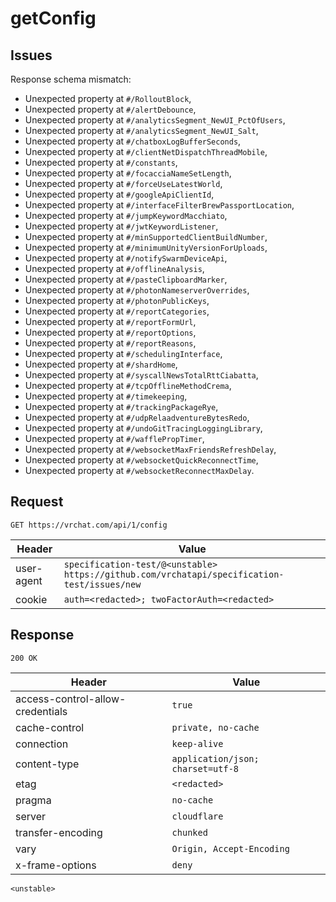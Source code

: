 # getConfig

## Issues
Response schema mismatch:
* Unexpected property at ``#/RolloutBlock``,
* Unexpected property at ``#/alertDebounce``,
* Unexpected property at ``#/analyticsSegment_NewUI_PctOfUsers``,
* Unexpected property at ``#/analyticsSegment_NewUI_Salt``,
* Unexpected property at ``#/chatboxLogBufferSeconds``,
* Unexpected property at ``#/clientNetDispatchThreadMobile``,
* Unexpected property at ``#/constants``,
* Unexpected property at ``#/focacciaNameSetLength``,
* Unexpected property at ``#/forceUseLatestWorld``,
* Unexpected property at ``#/googleApiClientId``,
* Unexpected property at ``#/interfaceFilterBrewPassportLocation``,
* Unexpected property at ``#/jumpKeywordMacchiato``,
* Unexpected property at ``#/jwtKeywordListener``,
* Unexpected property at ``#/minSupportedClientBuildNumber``,
* Unexpected property at ``#/minimumUnityVersionForUploads``,
* Unexpected property at ``#/notifySwarmDeviceApi``,
* Unexpected property at ``#/offlineAnalysis``,
* Unexpected property at ``#/pasteClipboardMarker``,
* Unexpected property at ``#/photonNameserverOverrides``,
* Unexpected property at ``#/photonPublicKeys``,
* Unexpected property at ``#/reportCategories``,
* Unexpected property at ``#/reportFormUrl``,
* Unexpected property at ``#/reportOptions``,
* Unexpected property at ``#/reportReasons``,
* Unexpected property at ``#/schedulingInterface``,
* Unexpected property at ``#/shardHome``,
* Unexpected property at ``#/syscallNewsTotalRttCiabatta``,
* Unexpected property at ``#/tcpOfflineMethodCrema``,
* Unexpected property at ``#/timekeeping``,
* Unexpected property at ``#/trackingPackageRye``,
* Unexpected property at ``#/udpRelaadventureBytesRedo``,
* Unexpected property at ``#/undoGitTracingLoggingLibrary``,
* Unexpected property at ``#/wafflePropTimer``,
* Unexpected property at ``#/websocketMaxFriendsRefreshDelay``,
* Unexpected property at ``#/websocketQuickReconnectTime``,
* Unexpected property at ``#/websocketReconnectMaxDelay``.
## Request
`GET https://vrchat.com/api/1/config`

| Header | Value |
| ------ | ----- |
| user-agent | `specification-test/@<unstable> https://github.com/vrchatapi/specification-test/issues/new` |
| cookie | `auth=<redacted>; twoFactorAuth=<redacted>` |


## Response
`200 OK`

| Header | Value |
| ------ | ----- |
| access-control-allow-credentials | `true` |
| cache-control | `private, no-cache` |
| connection | `keep-alive` |
| content-type | `application/json; charset=utf-8` |
| etag | `<redacted>` |
| pragma | `no-cache` |
| server | `cloudflare` |
| transfer-encoding | `chunked` |
| vary | `Origin, Accept-Encoding` |
| x-frame-options | `deny` |

```jsonc
<unstable>
```

